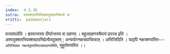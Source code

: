 ```yaml
---
index:  4.3.36
sutra:  वत्सशालाभिजिदश्वयुवछतभिषजो वा
vritti:  padamanjari
---
```


वत्सशालेति । ह्रस्वान्तस्य दीर्घान्तस्य वा ग्रहणम् । बहुलग्रहणस्यैवायं प्रपञ्च इति । अश्वयुक्शतभिपक्शब्दावभिप्रेत्यैतदुक्तम् ; अन्ययोरनक्षत्रवाचित्वात् । अभिजिदिति । यद्यपि नक्षत्रमप्यस्ति---`अभिजिन्नाम नक्षत्रपुमपरिष्टादषाढानामिति`, मुहूर्तमप्यस्ति ।।
